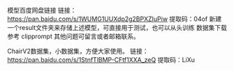 模型百度网盘链接
链接：https://pan.baidu.com/s/1WUMG1UUXdp2g2BPXZIuPiw 
提取码：04of
新建一个result文件夹来存储上述模型，可直接用于测试，也可以从头训练
数据集下载参考 clipprompt
其他问题可留言或者邮箱联系。

ChairV2数据集，小数据集，方便大家使用。
链接：https://pan.baidu.com/s/1StnfTlBMP-CFtf1XXA_zeQ 
提取码：LiXu
